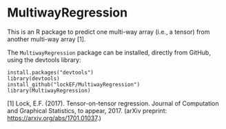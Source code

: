 # MultiwayRegression

This is an R package to predict one multi-way array (i.e., a tensor) from another multi-way array [1].  

The `MultiwayRegression` package can be installed, directly from GitHub, using the devtools library:

```
install.packages("devtools")
library(devtools)
install_github("lockEF/MultiwayRegression")
library(MultiwayRegression)
``` 

[1] Lock, E.F. (2017). Tensor-on-tensor regression. Journal of Computation and Graphical Statistics, to appear, 2017.  (arXiv preprint: https://arxiv.org/abs/1701.01037.)

